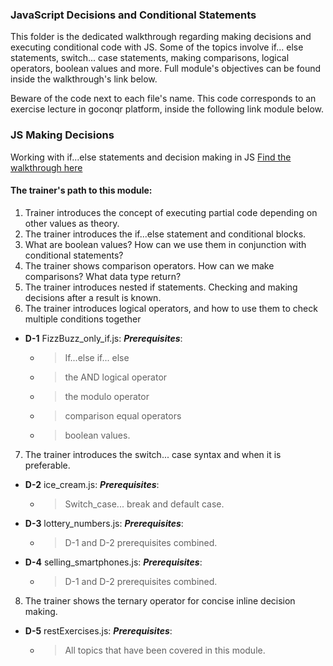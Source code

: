 ### JavaScript Decisions and Conditional Statements

This folder is the dedicated walkthrough regarding making decisions and executing conditional code with JS. Some of the topics involve if... else statements, switch... case statements, making comparisons, logical operators, boolean values and more. Full module's objectives can be found inside the walkthrough's link below.

Beware of the code next to each file's name. This code corresponds to an exercise lecture in goconqr
platform, inside the following link module below.

### JS Making Decisions

Working with if...else statements and decision making in JS [Find the walkthrough here](https://www.goconqr.com/c/59891-js-making-decisions/course_modules/89774-course-s-objectives?)

#### The trainer's path to this module:

1. Trainer introduces the concept of executing partial code depending on other values as theory.
2. The trainer introduces the if...else statement and conditional blocks.
3. What are boolean values? How can we use them in conjunction with conditional statements?
4. The trainer shows comparison operators. How can we make comparisons? What data type return?
5. The trainer introduces nested if statements. Checking and making decisions after a result is known.
6. The trainer introduces logical operators, and how to use them to check multiple conditions together
* **D-1** FizzBuzz_only_if.js: **_Prerequisites_**:
  * >If...else if... else
  * >the AND logical operator
  * >the modulo operator
  * >comparison equal operators
  * >boolean values.
7. The trainer introduces the switch... case syntax and when it is preferable.
* **D-2** ice_cream.js: **_Prerequisites_**:
  * >Switch_case... break and default case.
* **D-3** lottery_numbers.js: **_Prerequisites_**:
  * >D-1 and D-2 prerequisites combined.
* **D-4** selling_smartphones.js: **_Prerequisites_**:
  * >D-1 and D-2 prerequisites combined.
8. The trainer shows the ternary operator for concise inline decision making.
* **D-5** restExercises.js: **_Prerequisites_**:
  * >All topics that have been covered in this module.
